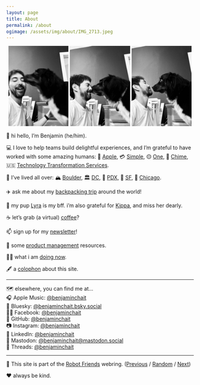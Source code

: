 ```yaml
---
layout: page
title: About
permalink: /about
ogimage: /assets/img/about/IMG_2713.jpeg
---
```

<div style="width: 100%;"><center>
  <img src="/assets/img/about/IMG_2713.jpeg" alt="Benjamin and Lyra, photo 1 of 3" style="width: 32%; max-width: 200px;" />
  <img src="/assets/img/about/IMG_2715.jpeg" alt="Benjamin and Lyra, photo 2 of 3" style="width: 32%; max-width: 200px;" />
  <img src="/assets/img/about/IMG_2716.jpeg" alt="Benjamin and Lyra, photo 3 of 3" style="width: 32%; max-width: 200px;" />
</center></div>

👋 hi hello, I’m Benjamin (he/him).<br />

💻 I love to help teams build delightful experiences, and I’m grateful to have worked with some amazing humans: 📱 [Apple](https://apple.com/), 💳 [Simple](https://en.wikipedia.org/wiki/Simple_(bank)), 🟡 [One](https://one.app/), 💚 [Chime](https://chime.com/), 🇺🇸 [Technology Transformation Services](https://tts.gsa.gov).<br />

🏡 I’ve lived all over: 🏔 [Boulder](/about/favorites/boulder), 🏛 [DC](/about/favorites/washington-dc), 🌲 [PDX](/about/favorites/portland), 🌁 [SF](/about/favorites/san-francisco), 🍕 [Chicago](/about/favorites/chicago).<br />

✈️ ask me about my <a href="/archives/two-weeks">backpacking trip</a> around the world!<br />

🐶 my pup [Lyra](/about/lyra) is my bff. i’m also grateful for [Kippa](/archives/kippa), and miss her dearly.<br />

☕️ let’s grab (a virtual) [coffee](https://calendly.com/benjaminchait/30min)?<br />

📫 sign up for my [newsletter](/newsletter)!<br />

🧰 some [product management](https://github.com/benjaminchait/at-work/blob/main/product-management-resources.md) resources.<br />

👨‍💻 what i am [doing now](/about/now).<br />

🖋 a [colophon](/about/colophon) about this site.<br />

<hr />

🗺️ elsewhere, you can find me at...<br />
🎧 Apple Music: [@benjaminchait](https://music.apple.com/profile/benjaminchait)<br />
🦋 Bluesky: [@benjaminchait.bsky.social](https://bsky.app/profile/benjaminchait.bsky.social)<br />
👯‍♀️ Facebook: [@benjaminchait](https://facebook.com/benjaminchait)<br />
👾 GitHub: [@benjaminchait](https://github.com/benjaminchait)<br />
📷 Instagram: [@benjaminchait](https://instagram.com/benjaminchait)<br />
👔 LinkedIn: [@benjaminchait](https://linkedin.com/in/benjaminchait)<br />
🦣 Mastodon: [@benjaminchait@mastodon.social](https://mastodon.social/@benjaminchait)<br />
🧵 Threads: [@benjaminchait](https://www.threads.net/@benjaminchait)<br />

<hr />

🤖 This site is part of the <a href="https://robot-friend-ring.netlify.app">Robot Friends</a> webring. (<a href="https://robot-friend-ring.netlify.app/prev">Previous</a> / <a href="https://robot-friend-ring.netlify.app/random">Random</a> / <a href="https://robot-friend-ring.netlify.app/next">Next</a>)<br />

❤️ always be kind.
